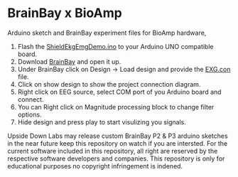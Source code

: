# BrainBay x BioAmp

Arduino sketch and BrainBay experiment files for BioAmp hardware,

1. Flash the [ShieldEkgEmgDemo.ino](/ShieldEkgEmgDemo/) to your Arduino UNO compatible board.
2. Download [BrainBay](https://github.com/ChrisVeigl/BrainBay/releases) and open it up.
3. Under BrainBay click on Design -> Load design and provide the [EXG.con](experiments/EXG.con) file.
4. Click on show design to show the project connection diagram.
5. Right click on EEG source, select COM port of you Arduino board and connect.
6. You can Right click on Magnitude processing block to change filter options.
7. Hide design and press play to start visulizing you signals.

Upside Down Labs may release custom BrainBay P2 & P3 arduino sketches in the near future keep this repository on watch if you are intersted. For the current software included in this repository, all right are reserved by the respective software developers and companies. This repository is only for educational purposes no copyright infringement is indened.

